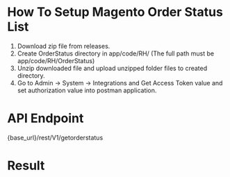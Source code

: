 # How To Setup Magento Order Status List
1. Download zip file from releases.
2. Create OrderStatus directory in app/code/RH/ (The full path must be app/code/RH/OrderStatus)
3. Unzip downloaded file and upload unzipped folder files to created directory.
4. Go to Admin -> System -> Integrations and Get Access Token value and set authorization value into postman application.

# API Endpoint
{base_url}/rest/V1/getorderstatus

# Result

